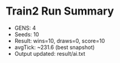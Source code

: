 # Train2 Run Summary
- GENS: 4
- Seeds: 10
- Result: wins=10, draws=0, score=10
- avgTick: ~231.6 (best snapshot)
- Output updated: result/ai.txt
